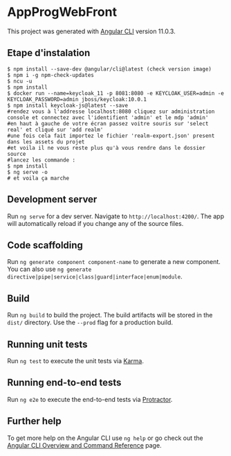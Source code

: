 # AppProgWebFront

This project was generated with [Angular CLI](https://github.com/angular/angular-cli) version 11.0.3.

## Etape d'instalation
```shell script
$ npm install --save-dev @angular/cli@latest (check version image)
$ npm i -g npm-check-updates
$ ncu -u
$ npm install
$ docker run --name=keycloak_11 -p 8081:8080 -e KEYCLOAK_USER=admin -e KEYCLOAK_PASSWORD=admin jboss/keycloak:10.0.1
$ npm install keycloak-js@latest --save
#rendez vous à l'addresse localhost:8080 cliquez sur administration console et connectez avec l'identifient 'admin' et le mdp 'admin'
#en haut à gauche de votre écran passez voitre souris sur 'select real' et cliqué sur 'add realm'
#une fois cela fait importez le fichier 'realm-export.json' present dans les assets du projet
#et voila il ne vous reste plus qu'à vous rendre dans le dossier source
#lancez les commande :
$ npm install
$ ng serve -o 
# et voila ça marche
```




















## Development server

Run `ng serve` for a dev server. Navigate to `http://localhost:4200/`. The app will automatically reload if you change any of the source files.

## Code scaffolding

Run `ng generate component component-name` to generate a new component. You can also use `ng generate directive|pipe|service|class|guard|interface|enum|module`.

## Build

Run `ng build` to build the project. The build artifacts will be stored in the `dist/` directory. Use the `--prod` flag for a production build.

## Running unit tests

Run `ng test` to execute the unit tests via [Karma](https://karma-runner.github.io).

## Running end-to-end tests

Run `ng e2e` to execute the end-to-end tests via [Protractor](http://www.protractortest.org/).

## Further help

To get more help on the Angular CLI use `ng help` or go check out the [Angular CLI Overview and Command Reference](https://angular.io/cli) page.
